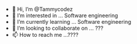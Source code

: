 - 👋 Hi, I’m @Tammycodez
- 👀 I’m interested in ... Software engineering 
- 🌱 I’m currently learning ... Software engineering 
- 💞️ I’m looking to collaborate on ... ???
- 📫 How to reach me ...????

<!---
Tammycodez/Tammycodez is a ✨ special ✨ repository because its `README.md` (this file) appears on your GitHub profile.
You can click the Preview link to take a look at your changes.
--->

